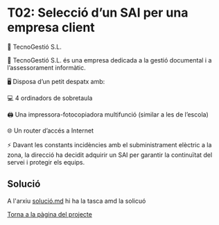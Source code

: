# T02: Selecció d’un SAI per una empresa client


🏢 TecnoGestió S.L.

💼 TecnoGestió S.L. és una empresa dedicada a la gestió documental i a l’assessorament informàtic.

🖥️ Disposa d’un petit despatx amb:

💻 4 ordinadors de sobretaula

🖨️ Una impressora-fotocopiadora multifunció (similar a les de l’escola)

🌐 Un router d’accés a Internet

⚡ Davant les constants incidències amb el subministrament elèctric a la zona, la direcció ha decidit adquirir un SAI per garantir la continuïtat del servei i protegir els equips.

## Solució

A l'arxiu [solució.md](solucio.md)  hi ha la tasca amd la solicuó

[Torna a la pàgina del projecte](../README.md)

